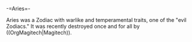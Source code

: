 -=Aries=-

Aries was a Zodiac with warlike and temperamental traits, one of the &quot;evil Zodiacs.&quot; It was recently destroyed once and for all by ((OrgMagitech|Magitech)).
